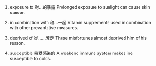 1. exposure to 對...的暴露
Prolonged exposure to sunlight can cause skin cancer.

2. in combination with 和...一起
Vitamin supplements used in combination with other prevantative measures.

3. deprived of 從……奪走
These misfortunes almost deprived him of his reason.

4. susceptible 易受感染的
A weakend immune system makes ine susceptible to colds.

